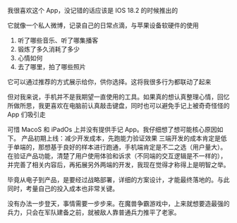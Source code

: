 我很喜欢这个 App，没记错的话应该是 IOS 18.2 的时候推出的

它就像一个私人微博，记录自己的日常点滴，与苹果设备软硬件的使用
1. 听了哪些音乐、听了哪集播客
2. 锻炼了多久消耗了多少
3. 心情如何
4. 去了哪里，拍了哪些照片

它可以通过推荐的方式展示给你，供你选择。这将我很多行为都联动了起来

但对我来说，手机并不是我期望一直使用的工具。如果真的想认真整理心情，回忆所做所思，我更喜欢在电脑前认真敲击键盘，同时也可以避免手记上被奇奇怪怪的 App 们吸引走

可惜 MacoS 和 iPadOs 上并没有提供手记 App。我仔细想了想可能核心原因如下。 产品初期上线：减少开发成本，先跑能力验证效果
三端开发的成本肯定是低于单端的，那想基于良好的样本进行跑通，手机端肯定是不二之选（用户量大）。在验证产品功能，清楚了用户使用体验和诉求（不同端的交互逻辑是不一样的），并完善了相关内容后，再拓展另外两端的开发，我现在觉得才称得上是明智之举。

毕竟从电子到产品，是要经过战略部署，详细的方案设计，才能最终落地的。与此同时，考量自己的投入成本也非常关键。

没有办法一步登天，事情需要一步步来。在魔兽争霸游戏中，上来就想要造最强的兵力，只会在军队建备之前，就被敌人靠普通兵力推平了老家。